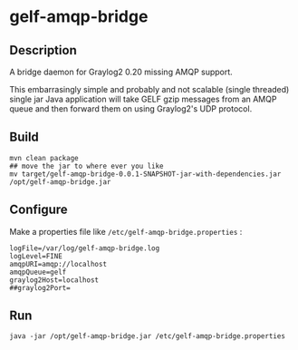 # gelf-amqp-bridge

## Description
A bridge daemon for Graylog2 0.20 missing AMQP support.

This embarrasingly simple and probably and not scalable (single
threaded) single jar Java application will take GELF gzip messages from an AMQP queue
and then forward them on using Graylog2's UDP protocol.

## Build

```shell
mvn clean package
## move the jar to where ever you like
mv target/gelf-amqp-bridge-0.0.1-SNAPSHOT-jar-with-dependencies.jar /opt/gelf-amqp-bridge.jar
```


## Configure

Make a properties file like `/etc/gelf-amqp-bridge.properties` :

```properties
logFile=/var/log/gelf-amqp-bridge.log
logLevel=FINE
amqpURI=amqp://localhost
amqpQueue=gelf
graylog2Host=localhost
##graylog2Port=
```

## Run

```shell
java -jar /opt/gelf-amqp-bridge.jar /etc/gelf-amqp-bridge.properties
```
